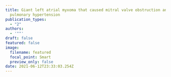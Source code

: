 ```yaml
---
title: Giant left atrial myxoma that caused mitral valve obstruction and
  pulmonary hypertension
publication_types:
  - "2"
authors:
  - '""'
draft: false
featured: false
image:
  filename: featured
  focal_point: Smart
  preview_only: false
date: 2021-06-12T23:33:03.254Z
---
```

